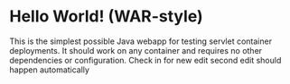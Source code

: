 Hello World! (WAR-style)
===============

This is the simplest possible Java webapp for testing servlet container deployments.  It should work on any container and requires no other dependencies or configuration.
Check in for new edit
second edit should happen automatically 
